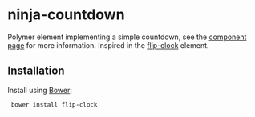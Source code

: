 ninja-countdown
===============

Polymer element implementing a simple countdown, see the [component page](http://jesusprubio.github.io/ninja-countdown) for more information.
Inspired in the [flip-clock](https://github.com/Granze/flip-clock) element.

## Installation

Install using [Bower](http://bower.io):

```shell
 bower install flip-clock
```

